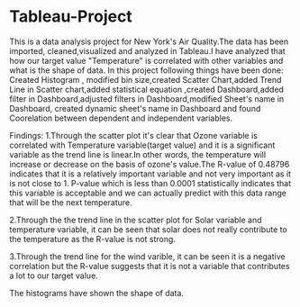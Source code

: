 # Tableau-Project

This is a data analysis project for New York's Air Quality.The data has been imported, cleaned,visualized and analyzed in Tableau.I have analyzed that how our target value "Temperature" is correlated with other variables and what is the shape of data.
In this project following things have been done:
Created Histogram , modified bin size,created Scatter Chart,added Trend Line in Scatter chart,added statistical equation ,created Dashboard,added filter in Dashboard,adjusted filters in Dashboard,modified Sheet's name in Dashboard, created dynamic sheet's name in Dashboard and found Coorelation between dependent and independent variables.

Findings: 
1.Through the scatter plot it's clear that Ozone variable is correlated with Temperature variable(target value) and it is a significant variable as the trend line is linear.In other words, the temperature will increase or decrease on the basis of ozone's value.The R-value of 0.48796 indicates that it is a relatively important variable and not very important as it is not close to 1. P-value which is less than 0.0001 statistically indicates that this variable is acceptable and we can actually predict with this data range that will be the next temperature.

2.Through the the trend line in the scatter plot for Solar variable and temperature variable, it can be seen that solar does not really contribute to the temperature as the R-value is not strong.

3.Through the trend line for the wind varible, it can be seen it is a negative correlation but the R-value suggests that it is not a variable that contributes a lot to our target value.

The histograms have shown the shape of data.

